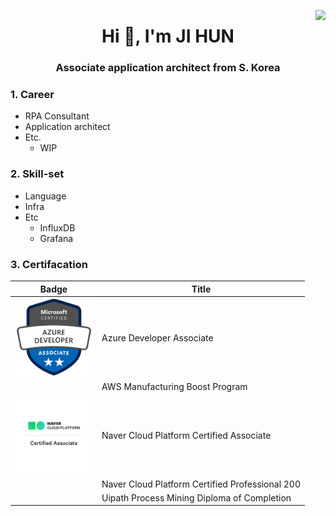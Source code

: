 <a href="https://hits.seeyoufarm.com"><img src="https://hits.seeyoufarm.com/api/count/incr/badge.svg?url=https%3A%2F%2Fgithub.com%2Fshblue21%2Fhit-counter&count_bg=%2379C83D&title_bg=%23555555&icon=&icon_color=%23E7E7E7&title=hits&edge_flat=false" align="right"/></a>

<h1 align="center">Hi 👋, I'm JI HUN</h1>
<h3 align="center">Associate application architect from S. Korea</h3>

<!-- ### Career
- Shinsaegae I&C  (21.10 ~ )
- LS ITC (pre. LS Global) (20.01 ~ 21.09)
- Daewoobrenic (Metanet) (17.11 ~ 20.01) -->

### 1. Career


<!--   - 4 years RPA experience  
  - RPA Project    
    - Role : RPA Project Manager, Architect, pre-Sales    
    - Domain       
      - WIP  
  - Many solutions experience   
    - Uipath    
    - Winautomation (Power Automate)    
    - Automation Anywhere    
    - Self-develop (System.Windows.Automation) -->
- RPA Consultant
- Application architect  
- Etc.
  - WIP  

### 2. Skill-set
- Language
- Infra
- Etc
  - InfluxDB
  - Grafana

### 3. Certifacation

| Badge                                                                                                                                                                                                                             | Title                                           |
| --------------------------------------------------------------------------------------------------------------------------------------------------------------------------------------------------------------------------------- | ----------------------------------------------- |
| <a href="https://www.credly.com/badges/90bd4c1c-2a46-4e0c-8990-0d89635b33e0/public_url"><img src="https://raw.githubusercontent.com/shblue21/shblue21/main/microsoft-certified-azure-developer-associate.1.png" width="125"/></a> | Azure Developer Associate                       |
|                                                                                                                                                                                                                                   | AWS Manufacturing Boost Program                 |
| <img src="https://raw.githubusercontent.com/shblue21/shblue21/main/NCA.png" width="125"/>                                                                                                                                         | Naver Cloud Platform Certified Associate        |
|                                                                                                                                                                                                                                   | Naver Cloud Platform Certified Professional 200 |
|                                                                                                                                                                                                                                   | Uipath Process Mining Diploma of Completion     |

<!--
**shblue21/shblue21** is a ✨ _special_ ✨ repository because its `README.md` (this file) appears on your GitHub profile.

Here are some ideas to get you started:

- 🔭 I’m currently working on ...
- 🌱 I’m currently learning ...
- 👯 I’m looking to collaborate on ...
- 🤔 I’m looking for help with ...
- 💬 Ask me about ...
- 📫 How to reach me: ...
- 😄 Pronouns: ...
- ⚡ Fun fact: ...
-->
